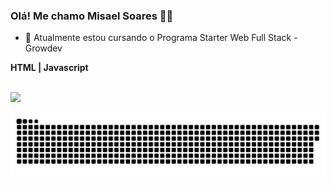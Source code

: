 ### Olá! Me chamo Misael Soares 👋😀



- 🌱 Atualmente estou cursando o Programa Starter Web Full Stack - Growdev


<p align="left">
   <strong> HTML | Javascript </strong>
</p>


<br>



  <a href="https://www.instagram.com/misaeltsoares/" alt="Instagram">
  <img src="https://img.shields.io/badge/-Instagram-DF0174?style=flat-square&labelColor=DF0174&logo=instagram&logoColor=white&link=https://www.instagram.com/thobias_silva/"/></a>
  

  
  
  
  
  
  
  

</p>  

 ![Snake animation](https://github.com/thobiassilva/thobiassilva/blob/output/github-contribution-grid-snake.svg)


